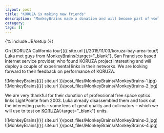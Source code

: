 ```yaml
---
layout: post
title: "KORUZA is making new friends"
description: "MonkeyBrains made a donation and will become part of world wide KORUZA experiment"
category: 
tags: []
---
```

{% include JB/setup %}

On [KORUZA California tour]({{ site.url }}/2015/11/03/koruza-bay-area-tour/) Luka met guys from [MonkeyBrains](https://www.monkeybrains.net/){:target="_blank"}, San Francisco based internet service provider, who found KORUZA project interesting and will deploy a couple of experimental links in their networks. We are looking forward to their feedback on performance of KORUZA.

![MonkeyBrains]({{ site.url }}/post_files/MonkeyBrains/MonkeyBrains-1.jpg)
![MonkeyBrains]({{ site.url }}/post_files/MonkeyBrains/MonkeyBrains-2.jpg)

We are very thankful for their donation of professional free space optics links LightPointe from 2003. Luka already disassembled them and took out the interesting parts – some lens of great quality and collimators – which we will use to test on [KORUZA](http://koruza.net/){:target="_blank"} units. 

![MonkeyBrains]({{ site.url }}/post_files/MonkeyBrains/MonkeyBrains-3.jpg)
![MonkeyBrains]({{ site.url }}/post_files/MonkeyBrains/MonkeyBrains-4.jpg)


